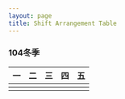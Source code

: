 ```yaml
---
layout: page
title: Shift Arrangement Table
---
```


### 104冬季

<table>
  <thead>
    <tr>
      <th>一</th>
      <th>二</th>
      <th>三</th>
      <th>四</th>
      <th>五</th>
    </tr>
  </thead>
  <tbody>
    <tr>
      <td></td>
      <td></td>
      <td></td>
      <td></td>
      <td></td>
    </tr>
  </tbody>
  <tbody>
    <tr>
      <td></td>
      <td></td>
      <td></td>
      <td></td>
      <td></td>
    </tr>
  </tbody>
</table>

